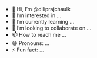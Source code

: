 - 👋 Hi, I’m @diliprajchaulk
- 👀 I’m interested in ...
- 🌱 I’m currently learning ...
- 💞️ I’m looking to collaborate on ...
- 📫 How to reach me ...
- 😄 Pronouns: ...
- ⚡ Fun fact: ...

<!---
diliprajchaulk/diliprajchaulk is a ✨ special ✨ repository because its `README.md` (this file) appears on your GitHub profile.
You can click the Preview link to take a look at your changes.
--->
